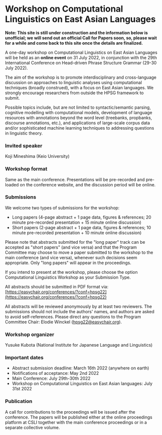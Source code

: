 # Workshop on Computational Linguistics on East Asian Languages

**Note: This site is still under construction and the information below
is unofficial; we will send out an official Call for Papers soon, so,
please wait for a while and come back to this site 
once the details are finalized.**

A one-day workshop on Computational Linguistics on East Asian
Languages will be held as an **online event** on 31 July 2022, in
conjunction with the 29th International Conference on Head-driven
Phrase Structure Grammar (29-30 July 2022).

The aim of the workshop is to promote interdisciplinary and
cross-language discussion on approaches to linguistic analyses using
computational techniques (broadly construed), with a focus on East
Asian languages. We strongly encourage researchers from outside the
HPSG framework to submit.

Possible topics include, but are not limited to syntactic/semantic
parsing, cognitive modelling with computational models, development of
language resources with annotations beyond the word level (treebanks,
propbanks, discourse annotations, etc.), and applications of
large-scale corpus data and/or sophisticated machine learning
techniques to addressing questions in linguistic theory.


### Invited speaker

Koji Mineshima (Keio University)


### Workshop format 

Same as the main conference. Presentations will be pre-recorded and
pre-loaded on the conference website, and the discussion period will
be online.


### Submissions

We welcome two types of submissions for the workshop: 

- Long papers (4-page abstract + 1 page data, figures & references; 20
  minute pre-recorded presentation + 15 minute online discussion)
- Short papers (2-page abstract + 1 page data, figures & references;
  10 minute pre-recorded presentation + 10 minute online discussion)

Please note that abstracts submitted for the "long paper" track can be
accepted as "short papers" (and vice versa) and that the Program
Committee may choose to move a paper submitted to the workshop to the
main conference (and vice versa), whenever such decisions seem
appropriate. Only "long papers" will appear in the proceedings.

If you intend to present at the workshop, please choose the option
Computational Linguistics Workshop as your Submission Type.

All abstracts should be submitted in PDF format via: 
[https://easychair.org/conferences/?conf=hpsg22](https://easychair.org/conferences/?conf=hpsg22)

All abstracts will be reviewed anonymously by at least two reviewers.
The submissions should not include the authors' names, and authors are
asked to avoid self-references. Please direct any questions to the
Program Committee Chair: Elodie Winckel (hpsg22@easychair.org).


### Workshop organizer

Yusuke Kubota (National Institute for Japanese Language and Linguistics)


### Important dates

- Abstract submission deadline: March 16th 2022 (anywhere on earth) 
- Notifications of acceptance: May 2nd 2022
- Main Conference: July 29th-30th 2022
- Workshop on  Computational Linguistics on East Asian languages: July 31st 2022


### Publication

A call for contributions to the proceedings will be issued after the
conference. The papers will be published either at the online
proceedings platform at CSLI together with the main conference
proceedings or in a separate collective volume.
